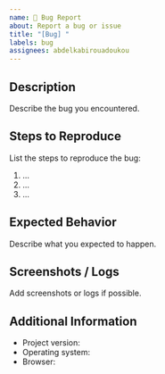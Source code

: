 ```yaml
---
name: 🐞 Bug Report
about: Report a bug or issue
title: "[Bug] "
labels: bug
assignees: abdelkabirouadoukou
---
```


## Description

Describe the bug you encountered.

## Steps to Reproduce

List the steps to reproduce the bug:

1. ...
2. ...
3. ...

## Expected Behavior

Describe what you expected to happen.

## Screenshots / Logs

Add screenshots or logs if possible.

## Additional Information

- Project version:
- Operating system:
- Browser:

